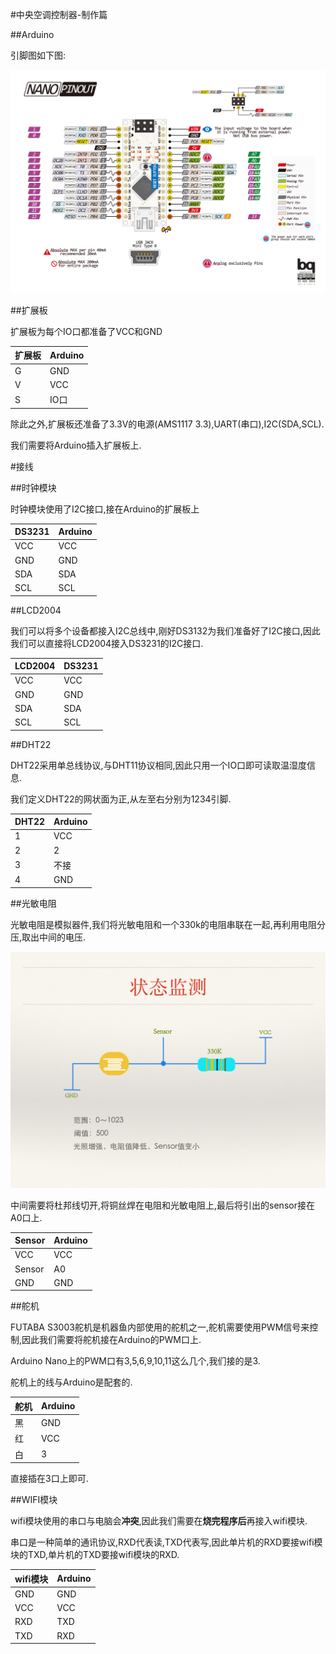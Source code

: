 #中央空调控制器-制作篇

##Arduino

引脚图如下图:

![](screen/nano.jpg)

##扩展板

扩展板为每个IO口都准备了VCC和GND

| 扩展板	| Arduino	|
|----	|----	|
| G	| GND	|
| V	| VCC	|
| S	| IO口	|

除此之外,扩展板还准备了3.3V的电源(AMS1117 3.3),UART(串口),I2C(SDA,SCL).

我们需要将Arduino插入扩展板上.

#接线

##时钟模块

时钟模块使用了I2C接口,接在Arduino的扩展板上

| DS3231	| Arduino	|
|----	|----	|
| VCC	| VCC	|
| GND	| GND	|
| SDA	| SDA	|
| SCL	| SCL	|

##LCD2004

我们可以将多个设备都接入I2C总线中,刚好DS3132为我们准备好了I2C接口,因此我们可以直接将LCD2004接入DS3231的I2C接口.

| LCD2004	| DS3231	|
|----	|----	|
| VCC	| VCC	|
| GND	| GND	|
| SDA	| SDA	|
| SCL	| SCL	|

##DHT22

DHT22采用单总线协议,与DHT11协议相同,因此只用一个IO口即可读取温湿度信息.

我们定义DHT22的网状面为正,从左至右分别为1234引脚.

| DHT22	| Arduino	|
|----	|----	|
| 1	| VCC	|
| 2	| 2	|
| 3	| 不接	|
| 4	| GND	|

##光敏电阻

光敏电阻是模拟器件,我们将光敏电阻和一个330k的电阻串联在一起,再利用电阻分压,取出中间的电压.

![](screen/sensor.jpg)

中间需要将杜邦线切开,将铜丝焊在电阻和光敏电阻上,最后将引出的sensor接在A0口上.

| Sensor	| Arduino	|
|----	|----	|
| VCC	| VCC	|
| Sensor	| A0	|
| GND	| GND	|

##舵机

FUTABA S3003舵机是机器鱼内部使用的舵机之一,舵机需要使用PWM信号来控制,因此我们需要将舵机接在Arduino的PWM口上.

Arduino Nano上的PWM口有3,5,6,9,10,11这么几个,我们接的是3.

舵机上的线与Arduino是配套的.

| 舵机	| Arduino	|
|----	|----	|
| 黑	| GND	|
| 红	| VCC	|
| 白	| 3	|

直接插在3口上即可.

##WIFI模块

wifi模块使用的串口与电脑会**冲突**,因此我们需要在**烧完程序后**再接入wifi模块.

串口是一种简单的通讯协议,RXD代表读,TXD代表写,因此单片机的RXD要接wifi模块的TXD,单片机的TXD要接wifi模块的RXD.

| wifi模块	| Arduino	|
| ----	| ----	|
| GND	| GND	|
| VCC	| VCC	|
| RXD	| TXD	|
| TXD	| RXD	|